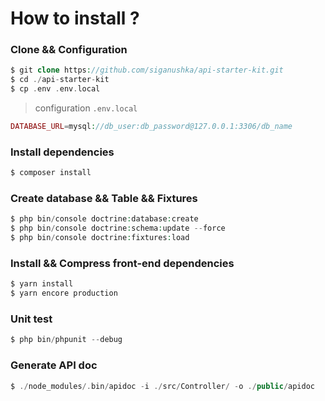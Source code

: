 # How to install ?

### Clone && Configuration

```php
$ git clone https://github.com/siganushka/api-starter-kit.git
$ cd ./api-starter-kit
$ cp .env .env.local
```

> configuration ``.env.local``

```php
DATABASE_URL=mysql://db_user:db_password@127.0.0.1:3306/db_name
```

### Install dependencies

```php
$ composer install
```

### Create database && Table && Fixtures

```php
$ php bin/console doctrine:database:create
$ php bin/console doctrine:schema:update --force
$ php bin/console doctrine:fixtures:load
```

### Install && Compress front-end dependencies

```php
$ yarn install
$ yarn encore production
```

### Unit test

```php
$ php bin/phpunit --debug
```

### Generate API doc

```php
$ ./node_modules/.bin/apidoc -i ./src/Controller/ -o ./public/apidoc
```

